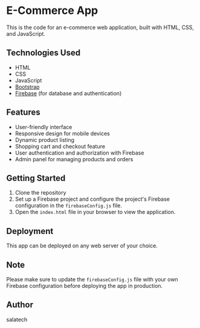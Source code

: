 # E-Commerce App

This is the code for an e-commerce web application, built with HTML, CSS, and JavaScript.

## Technologies Used
- HTML
- CSS
- JavaScript
- [Bootstrap](https://getbootstrap.com/)
- [Firebase](https://firebase.google.com/) (for database and authentication)

## Features
- User-friendly interface
- Responsive design for mobile devices
- Dynamic product listing
- Shopping cart and checkout feature
- User authentication and authorization with Firebase
- Admin panel for managing products and orders

## Getting Started
1. Clone the repository
2. Set up a Firebase project and configure the project's Firebase configuration in the `firebaseConfig.js` file.
3. Open the `index.html` file in your browser to view the application.

## Deployment
This app can be deployed on any web server of your choice.

## Note
Please make sure to update the `firebaseConfig.js` file with your own Firebase configuration before deploying the app in production.

## Author
salatech
